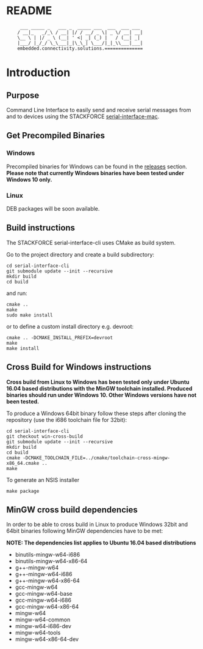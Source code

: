 # README
```
     ___ _____ _   ___ _  _____ ___  ___  ___ ___
    / __|_   _/_\ / __| |/ / __/ _ \| _ \/ __| __|
    \__ \ | |/ _ \ (__| ' <| _| (_) |   / (__| _|
    |___/ |_/_/ \_\___|_|\_\_| \___/|_|_\\___|___|
    embedded.connectivity.solutions.==============
```

# Introduction

## Purpose

Command Line Interface to easily send and receive serial messages from and to devices using the STACKFORCE [serial-interface-mac](https://github.com/stackforce/serial-interface-mac).

## Get Precompiled Binaries

### Windows

Precompiled binaries for Windows can be found in the [releases](https://github.com/stackforce/serial-interface-cli/releases) section. **Please note that currently Windows binaries have been tested under Windows 10 only.**

### Linux

DEB packages will be soon available.

## Build instructions

The STACKFORCE serial-interface-cli uses CMake as build system.

Go to the project directory and create a build subdirectory:

    cd serial-interface-cli
    git submodule update --init --recursive
    mkdir build
    cd build

and run:

    cmake ..
    make
    sudo make install

or to define a custom install directory e.g. devroot:

    cmake .. -DCMAKE_INSTALL_PREFIX=devroot
    make
    make install

## Cross Build for Windows instructions

**Cross build from Linux to Windows has been tested only under Ubuntu 16.04 based distributions with the MinGW toolchain installed.
Produced binaries should run under Windows 10. Other Windows versions have not been tested.**

To produce a Windows 64bit binary follow these steps after cloning the repository (use the i686 toolchain file for 32bit):

    cd serial-interface-cli
    git checkout win-cross-build
    git submodule update --init --recursive
    mkdir build
    cd build
    cmake -DCMAKE_TOOLCHAIN_FILE=../cmake/toolchain-cross-mingw-x86_64.cmake ..
    make

To generate an NSIS installer

    make package

## MinGW cross build dependencies

In order to be able to cross build in Linux to produce Windows 32bit and 64bit binaries following MinGW dependencies have to be met:

**NOTE: The dependencies list applies to Ubuntu 16.04 based distributions**

* binutils-mingw-w64-i686
* binutils-mingw-w64-x86-64
* g++-mingw-w64
* g++-mingw-w64-i686
* g++-mingw-w64-x86-64
* gcc-mingw-w64
* gcc-mingw-w64-base
* gcc-mingw-w64-i686
* gcc-mingw-w64-x86-64
* mingw-w64
* mingw-w64-common
* mingw-w64-i686-dev
* mingw-w64-tools
* mingw-w64-x86-64-dev
